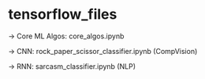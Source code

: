 # tensorflow_files

-> Core ML Algos: core_algos.ipynb

-> CNN: rock_paper_scissor_classifier.ipynb (CompVision)

-> RNN: sarcasm_classifier.ipynb (NLP)
